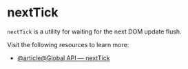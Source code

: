 # nextTick

`nextTick` is a utility for waiting for the next DOM update flush.

Visit the following resources to learn more:

- [@article@Global API — nextTick](https://vuejs.org/api/general.html#nexttick)
